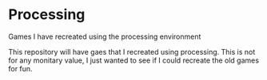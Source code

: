 # Processing
Games I have recreated using the processing environment

This repository will have gaes that I recreated using processing.
This is not for any monitary value, I just wanted to see if I could recreate the old games for fun.
